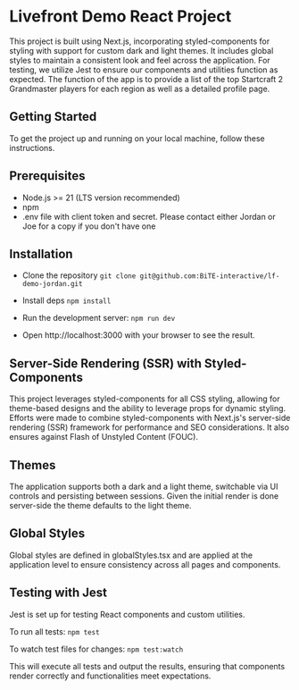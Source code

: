 # Livefront Demo React Project

This project is built using Next.js, incorporating styled-components for styling with support for custom dark and light themes. It includes global styles to maintain a consistent look and feel across the application. For testing, we utilize Jest to ensure our components and utilities function as expected. The function of the app is to provide a list of the top Startcraft 2 Grandmaster players for each region as well as a detailed profile page.

## Getting Started
To get the project up and running on your local machine, follow these instructions.

## Prerequisites
- Node.js >= 21 (LTS version recommended)
- npm
- .env file with client token and secret. Please contact either Jordan or Joe for a copy if you don't have one

## Installation
- Clone the repository
```git clone git@github.com:BiTE-interactive/lf-demo-jordan.git```

- Install deps
```npm install```

- Run the development server:
```npm run dev```

- Open http://localhost:3000 with your browser to see the result.

## Server-Side Rendering (SSR) with Styled-Components
This project leverages styled-components for all CSS styling, allowing for theme-based designs and the ability to leverage props for dynamic styling. Efforts were made to combine styled-components with Next.js's server-side rendering (SSR) framework for performance and SEO considerations. It also ensures against Flash of Unstyled Content (FOUC).

## Themes
The application supports both a dark and a light theme, switchable via UI controls and persisting between sessions. Given the initial render is done server-side the theme defaults to the light theme.

## Global Styles
Global styles are defined in globalStyles.tsx and are applied at the application level to ensure consistency across all pages and components.

## Testing with Jest
Jest is set up for testing React components and custom utilities.

To run all tests:
```npm test```

To watch test files for changes:
```npm test:watch```

This will execute all tests and output the results, ensuring that components render correctly and functionalities meet expectations.
